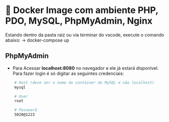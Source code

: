 # :whale: Docker Image com ambiente PHP, PDO, MySQL, PhpMyAdmin, Nginx

Estando dentro da pasta raíz ou via terminar do vscode, execute o comando abaixo:
-> docker-compose up 



## PhpMyAdmin
* Para Acessar **localhost:8080** no navegador e ele já estará disponível. Para fazer login é só digitar as seguintes credenciais:
```bash
    # Host (deve ser o nome do container do MySQL e não localhost)
    mysql

    # User
    root

    # Password
    5020@1223
```




